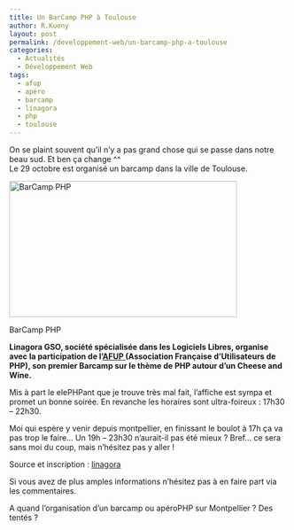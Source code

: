 ```yaml
---
title: Un BarCamp PHP à Toulouse
author: R.Kueny
layout: post
permalink: /developpement-web/un-barcamp-php-a-toulouse
categories:
  - Actualités
  - Développement Web
tags:
  - afup
  - apéro
  - barcamp
  - linagora
  - php
  - toulouse
---
```

On se plaint souvent qu&rsquo;il n&rsquo;y a pas grand chose qui se passe dans notre beau sud. Et ben ça change ^^  
Le 29 octobre est organisé un barcamp dans la ville de Toulouse.

<div style="width: 421px" class="wp-caption aligncenter">
  <img title="BarCamp PHP" src="http://www.linagora.com/local/cache-vignettes/L600xH360/barcampPHP01-06629.jpg" alt="BarCamp PHP" width="411" height="246" />
  
  <p class="wp-caption-text">
    BarCamp PHP
  </p>
</div>

**Linagora GSO, société spécialisée dans les Logiciels Libres, organise avec la participation de l’<a href="http://www.afup.org/" target="_blank">AFUP </a>(Association Française d’Utilisateurs de PHP), son premier Barcamp sur le thème de PHP autour d’un Cheese and Wine.**

Mis à part le elePHPant que je trouve très mal fait, l&rsquo;affiche est sympa et promet un bonne soirée. En revanche les horaires sont ultra-foireux : 17h30 &#8211; 22h30.

Moi qui espère y venir depuis montpellier, en finissant le boulot à 17h ça va pas trop le faire&#8230; Un 19h &#8211; 23h30 n&rsquo;aurait-il pas été mieux ? Bref&#8230; ce sera sans moi du coup, mais n&rsquo;hésitez pas y aller !

Source et inscription : <a href="http://www.linagora.com/spip.php?article560#form16" target="_blank">linagora</a>

Si vous avez de plus amples informations n&rsquo;hésitez pas à en faire part via les commentaires.

A quand l&rsquo;organisation d&rsquo;un barcamp ou apéroPHP sur Montpellier ? Des tentés ?
